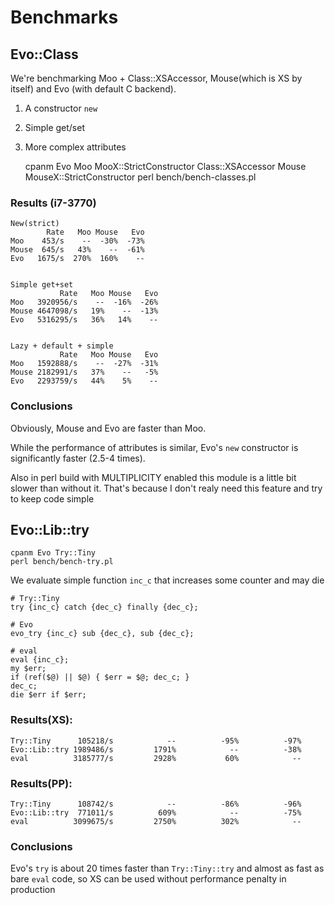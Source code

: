 # Benchmarks

## Evo::Class

We're benchmarking Moo + Class::XSAccessor, Mouse(which is XS by itself) and Evo (with default C backend).

1) A constructor `new`
2) Simple get/set
3) More complex attributes

    cpanm Evo Moo MooX::StrictConstructor Class::XSAccessor Mouse MouseX::StrictConstructor
    perl bench/bench-classes.pl

### Results (i7-3770)

    New(strict)
            Rate   Moo Mouse   Evo
    Moo    453/s    --  -30%  -73%
    Mouse  645/s   43%    --  -61%
    Evo   1675/s  270%  160%    --


    Simple get+set
               Rate   Moo Mouse   Evo
    Moo   3920956/s    --  -16%  -26%
    Mouse 4647098/s   19%    --  -13%
    Evo   5316295/s   36%   14%    --


    Lazy + default + simple
               Rate   Moo Mouse   Evo
    Moo   1592888/s    --  -27%  -31%
    Mouse 2182991/s   37%    --   -5%
    Evo   2293759/s   44%    5%    --

### Conclusions

Obviously, Mouse and Evo are faster than Moo.

While the performance of attributes is similar, Evo's `new` constructor is significantly faster (2.5-4 times).

Also in perl build with MULTIPLICITY enabled this module is a little bit slower than without it. That's because I don't realy need this feature and try to keep code simple

## Evo::Lib::try

    cpanm Evo Try::Tiny
    perl bench/bench-try.pl

We evaluate simple function `inc_c` that increases some counter and may die

    # Try::Tiny
    try {inc_c} catch {dec_c} finally {dec_c};

    # Evo
    evo_try {inc_c} sub {dec_c}, sub {dec_c};

    # eval
    eval {inc_c};
    my $err;
    if (ref($@) || $@) { $err = $@; dec_c; }
    dec_c;
    die $err if $err;

### Results(XS):

    Try::Tiny      105218/s            --          -95%          -97%
    Evo::Lib::try 1989486/s         1791%            --          -38%
    eval          3185777/s         2928%           60%            --

### Results(PP):

    Try::Tiny      108742/s            --          -86%          -96%
    Evo::Lib::try  771011/s          609%            --          -75%
    eval          3099675/s         2750%          302%            --

### Conclusions

Evo's `try` is about 20 times faster than `Try::Tiny::try` and almost as fast as bare `eval` code, so XS can be used without performance penalty in production
